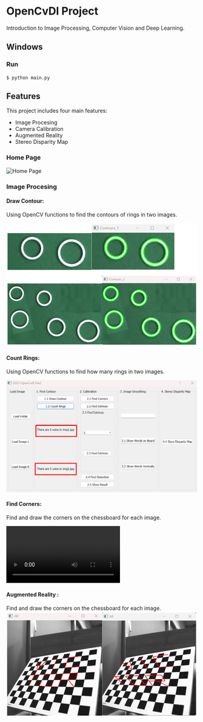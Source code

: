 # OpenCvDl Project
Introduction to Image Processing, Computer Vision and Deep Learning.

## Windows
### Run
```
$ python main.py
```

## Features
This project includes four main features:
- Image Procesing
- Camera Calibration
- Augmented Reality
- Stereo Disparity Map

### Home Page
![Home Page](..\computer-vision-project\img\home.png)

### Image Procesing
#### Draw Contour:
Using OpenCV functions to find the contours of rings in two images.

![Draw Contour](img\draw_contour.png)

#### Count Rings: 
Using OpenCV functions to find how many rings in two images.

![Draw Contour](img\count_contour.png)

#### Find Corners: 
Find and draw the corners on the chessboard for each image.

![](img\find_corners.mp4)

#### Augmented Reality : 
Find and draw the corners on the chessboard for each image.
![Augment Reality](img\augment_reality.png)

